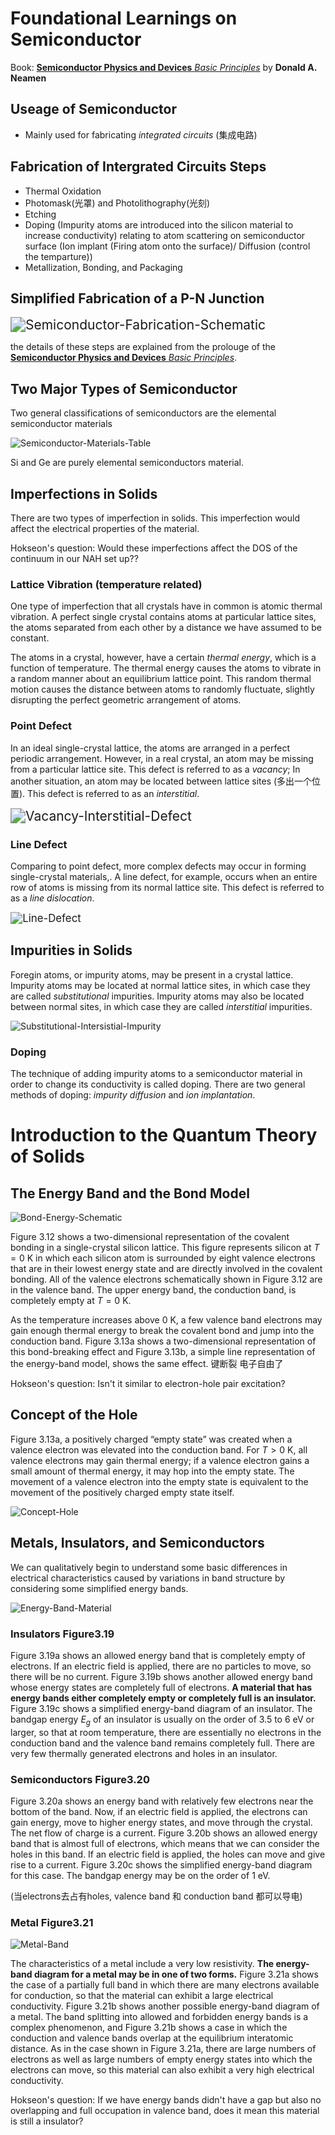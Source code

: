# Foundational Learnings on Semiconductor

Book: [**Semiconductor Physics and Devices** *Basic Principles*](https://www.optima.ufam.edu.br/SemPhys/Downloads/Neamen.pdf) by **Donald A. Neamen**

## Useage of Semiconductor

- Mainly used for fabricating *integrated circuits* (集成电路)

## Fabrication of Intergrated Circuits Steps

- Thermal Oxidation
- Photomask(光罩) and Photolithography(光刻)
- Etching
- Doping (Impurity atoms are introduced into the silicon material to increase conductivity) relating to atom scattering on semiconductor surface  (Ion implant (Firing atom onto the surface)/ Diffusion (control the temparture))
- Metallization, Bonding, and Packaging

## Simplified Fabrication of a P-N Junction

<img src="fig/Semiconductor_Basics/Semiconductor-Fabrication-Schematic.png" alt="Semiconductor-Fabrication-Schematic" style="zoom:150%;" />

the details of these steps are explained from the prolouge of the [**Semiconductor Physics and Devices** *Basic Principles*](https://www.optima.ufam.edu.br/SemPhys/Downloads/Neamen.pdf).

## Two Major Types of Semiconductor

Two general classifications of semiconductors are the elemental semiconductor materials

![Semiconductor-Materials-Table](fig/Semiconductor_Basics/Semiconductor-Materials-Table.png)

Si and Ge are purely elemental semiconductors material.

## Imperfections in Solids

There are two types of imperfection in solids. This imperfection would affect the electrical properties of the material.

Hokseon's question: Would these imperfections affect the DOS of the continuum in our NAH set up??

### Lattice Vibration (temperature related)

One type of imperfection that all crystals have in common is atomic thermal vibration. A perfect single crystal contains atoms at particular lattice sites, the atoms separated from each other by a distance we have assumed to be constant.

The atoms in a crystal, however, have a certain *thermal energy*, which is a function of temperature. The thermal energy causes the atoms to vibrate in a random manner about an equilibrium lattice point. This random thermal motion causes the distance between atoms to randomly fluctuate, slightly disrupting the perfect geometric arrangement of atoms.

### Point Defect

In an ideal single-crystal lattice, the atoms are arranged in a perfect periodic arrangement. However, in a real crystal, an atom may be missing from a particular lattice site. This defect is referred to as a *vacancy*; In another situation, an atom may be located between lattice sites (多出一个位置). This defect is referred to as an *interstitial*.

<img src="fig/Semiconductor_Basics/Vacancy-Interstitial-Defect.png" alt="Vacancy-Interstitial-Defect" style="zoom:150%;" />

### Line Defect

Comparing to point defect,  more complex defects may occur in forming single-crystal materials,. A line defect, for example, occurs when an entire row of atoms is missing from its normal lattice site. This defect is referred to as a *line dislocation*.

<img src="fig/Semiconductor_Basics/Line-Defect.png" alt="Line-Defect" style="zoom:120%;" />

## Impurities in Solids

Foregin atoms, or impurity atoms, may be present in a crystal lattice. Impurity atoms may be located at normal lattice sites, in which case they are called *substitutional* impurities. Impurity atoms may also be located between normal sites, in which case they are called *interstitial* impurities.

![Substitutional-Intersistial-Impurity](fig/Semiconductor_Basics/Substitutional-Intersistial-Impurity.png)

### Doping

The technique of adding impurity atoms to a semiconductor material in order to change its conductivity is called doping. There are two general methods of doping: *impurity diffusion* and *ion implantation*.

# Introduction to the Quantum Theory of Solids

## The Energy Band and the Bond Model

![Bond-Energy-Schematic](fig/Semiconductor_Basics/Bond-Energy-Schematic.png)

Figure 3.12 shows a two-dimensional representation of the covalent bonding in a single-crystal silicon lattice. This figure represents silicon at  $T = 0 \text{ K}$ in which each silicon atom is surrounded by eight valence electrons that are in their lowest energy state and are directly involved in the covalent bonding. All of the valence electrons schematically shown in Figure 3.12 are in the valence band. The upper energy band, the conduction band, is completely empty at $T = 0 \text{ K}$​.

As the temperature increases above 0 K, a few valence band electrons may gain enough thermal energy to break the covalent bond and jump into the conduction band. Figure 3.13a shows a two-dimensional representation of this bond-breaking effect and Figure 3.13b, a simple line representation of the energy-band model, shows the same effect. 键断裂 电子自由了

Hokseon's question: Isn't it similar to electron-hole pair excitation?

## Concept of the Hole

Figure 3.13a, a positively charged “empty state” was created when a valence electron was elevated into the conduction band. For $T > 0 \text{ K}$, all valence electrons may gain thermal energy; if a valence electron gains a small amount of thermal energy, it may hop into the empty state. The movement of a valence electron into the empty state is equivalent to the movement of the positively charged empty state itself.

![Concept-Hole](fig/Semiconductor_Basics/Concept-Hole.png)

## Metals, Insulators, and Semiconductors

We can qualitatively begin to understand some basic differences in electrical characteristics caused by variations in band structure by considering some simplified energy bands.

![Energy-Band-Material](fig/Semiconductor_Basics/Energy-Band-Material.png)

### Insulators Figure3.19

Figure 3.19a shows an allowed energy band that is completely empty of electrons. If an electric field is applied, there are no particles to move, so there will be no current. Figure 3.19b shows another allowed energy band whose energy states are completely full of electrons. **A material that has energy bands either completely empty or completely full is an insulator.** Figure 3.19c shows a simplified energy-band diagram of an insulator. The bandgap energy $E_g$​​ of an insulator is usually on the order of 3.5 to 6 eV or larger, so that at room temperature, there are essentially no electrons in the conduction band and the valence band remains completely full. There are very few thermally generated electrons and holes in an insulator.

### Semiconductors Figure3.20

Figure 3.20a shows an energy band with relatively few electrons near the bottom of the band. Now, if an electric field is applied, the electrons can gain energy, move to higher energy states, and move through the crystal. The net flow of charge is a current. Figure 3.20b shows an allowed energy band that is almost full of electrons, which means that we can consider the holes in this band. If an electric field is applied, the holes can move and give rise to a current. Figure 3.20c shows the simplified energy-band diagram for this case. The bandgap energy may be on the order of 1 eV.

(当electrons去占有holes, valence band 和 conduction band 都可以导电)

### Metal Figure3.21

![Metal-Band](fig/Semiconductor_Basics/Metal-Band.png)

The characteristics of a metal include a very low resistivity. **The energy-band diagram for a metal may be in one of two forms.** Figure 3.21a shows the case of a partially full band in which there are many electrons available for conduction, so that the material can exhibit a large electrical conductivity. Figure 3.21b shows another possible energy-band diagram of a metal. The band splitting into allowed and forbidden energy bands is a complex phenomenon, and Figure 3.21b shows a case in which the conduction and valence bands overlap at the equilibrium interatomic distance. As in the case shown in Figure 3.21a, there are large numbers of electrons as well as large numbers of empty energy states into which the electrons can move, so this material can also exhibit a very high electrical conductivity.

Hokseon's question: If we have energy bands didn't have a gap but also no overlapping and full occupation in valence band, does it mean this material is still a insulator?